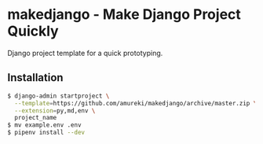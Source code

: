 # makedjango - Make Django Project Quickly

Django project template for a quick prototyping.

## Installation

```bash
$ django-admin startproject \
  --template=https://github.com/amureki/makedjango/archive/master.zip \
  --extension=py,md,env \
  project_name
$ mv example.env .env
$ pipenv install --dev
```
